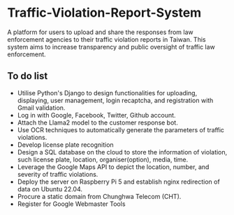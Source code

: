 # Traffic-Violation-Report-System
A platform for users to upload and share the responses from law enforcement agencies to their traffic violation reports in Taiwan. This system aims to increase transparency and public oversight of traffic law enforcement.

## To do list
- Utilise Python's Django to design functionalities for uploading, displaying, user management, login recaptcha, and registration with Gmail validation.
- Log in with Google, Facebook, Twitter, Github account.
- Attach the Llama2 model to the customer response bot.
- Use OCR techniques to automatically generate the parameters of traffic violations.
- Develop license plate recognition
- Design a SQL database on the cloud to store the information of violation, such license plate, location, organiser(option), media, time.
- Leverage the Google Maps API to depict the location, number, and severity of traffic violations.
- Deploy the server on Raspberry Pi 5 and establish nginx redirection of data on Ubuntu 22.04.
- Procure a static domain from Chunghwa Telecom (CHT).
- Register for Google Webmaster Tools
